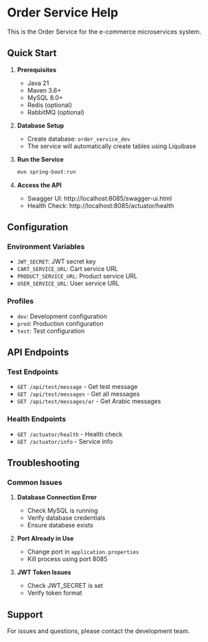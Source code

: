 # Order Service Help

This is the Order Service for the e-commerce microservices system.

## Quick Start

1. **Prerequisites**

   - Java 21
   - Maven 3.6+
   - MySQL 8.0+
   - Redis (optional)
   - RabbitMQ (optional)

2. **Database Setup**

   - Create database: `order_service_dev`
   - The service will automatically create tables using Liquibase

3. **Run the Service**

   ```bash
   mvn spring-boot:run
   ```

4. **Access the API**
   - Swagger UI: http://localhost:8085/swagger-ui.html
   - Health Check: http://localhost:8085/actuator/health

## Configuration

### Environment Variables

- `JWT_SECRET`: JWT secret key
- `CART_SERVICE_URL`: Cart service URL
- `PRODUCT_SERVICE_URL`: Product service URL
- `USER_SERVICE_URL`: User service URL

### Profiles

- `dev`: Development configuration
- `prod`: Production configuration
- `test`: Test configuration

## API Endpoints

### Test Endpoints

- `GET /api/test/message` - Get test message
- `GET /api/test/messages` - Get all messages
- `GET /api/test/messages/ar` - Get Arabic messages

### Health Endpoints

- `GET /actuator/health` - Health check
- `GET /actuator/info` - Service info

## Troubleshooting

### Common Issues

1. **Database Connection Error**

   - Check MySQL is running
   - Verify database credentials
   - Ensure database exists

2. **Port Already in Use**

   - Change port in `application.properties`
   - Kill process using port 8085

3. **JWT Token Issues**
   - Check JWT_SECRET is set
   - Verify token format

## Support

For issues and questions, please contact the development team.
